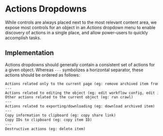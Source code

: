 # Actions Dropdowns

While controls are always placed next to the most relevant content area, we expose most controls for an object in an _Actions_ dropdown menu to enable discovery of actions in a single place, and allow power-users to quickly accomplish tasks.

## Implementation

Actions dropdowns should generally contain a consistent set of actions for a given object. Whereas `---` symbolizes a horizontal separator, these actions should be ordered as follows:

```txt
Actions related only to the current page (eg: remove archived item from collection)
---
Actions related to editing the object (eg: edit workflow config, edit item metadata)
Other actions related to the current object (eg: run crawl)
---
Actions related to exporting/downloading (eg: download archived item)
---
Copy information to clipboard (eg: copy share link)
Copy IDs to clipboard (eg: copy item ID)
---
Destructive actions (eg: delete item)
```
